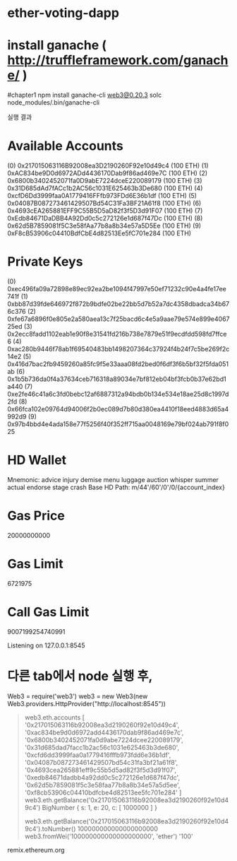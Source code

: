 # ether-voting-dapp

# install ganache ( http://truffleframework.com/ganache/ )


#chapter1
npm install ganache-cli web3@0.20.3 solc
node_modules/.bin/ganache-cli

실행 결과

Available Accounts
==================
(0) 0x217015063116B92008ea3D2190260F92e10d49c4 (100 ETH)
(1) 0xAC834be9D0d6972ADd4436170Dab9f86ad469e7C (100 ETH)
(2) 0x6800b3402452071fa0D9abE7224dceE220089179 (100 ETH)
(3) 0x31D685dAd7fACc1b2AC56c1031E625463b3De680 (100 ETH)
(4) 0xcfD6Dd3999faa0A1779416FFfb973FDd6E36b1df (100 ETH)
(5) 0x04087B087273461429507Bd54C31Fa3BF21A61f8 (100 ETH)
(6) 0x4693cEA265881EFF9C55B5D5aD82f3f5D3d91F07 (100 ETH)
(7) 0xEdb84671DaDBB4A92Dd0c5c272126e1d687f47Dc (100 ETH)
(8) 0x62d5B7859081f5C3e58fAa77b8a8b34e57a5D5Ee (100 ETH)
(9) 0xF8cB53906c04410BdfCbE4d82513Ee5fC701e284 (100 ETH)

Private Keys
==================
(0) 0xec496fa09a72898e89ec92ea2be1094f47997e50ef71232c90e4a4fe17ee741f
(1) 0xbb87d39fde646972f872b9bdfe02be22bb5d7b52a7dc4358dbadca34b676c376
(2) 0xfe67a6896f0e805e2a580aea13c7f25bacd6c4e5a9aae79e574e899e406725ed
(3) 0x2ecc8fadd1102eab1e90f8e31541fd216b738e7879e51f9ecdfdd598fd7ffce6
(4) 0xac280b9446f78ab1f69540483bb1498207364c37924f4b24f7c5be269f2c14e2
(5) 0x416d7bac2fb9459260a85fc9f5e33aaa08fd2bed0f6df3f6b5bf32f5fda051ab
(6) 0x1b5b736da0f4a37634ceb716318a89034e7bf812eb04bf3fcb0b37e62bd1a440
(7) 0xe2fe46c41a6c3fd0bebc12af6887312a94bdb0b134e534e18ae25d8c1997d2fd
(8) 0x66fca102e09764d94006f2b0ec089d7b80d380ea4410f18eed4883d65a4992d9
(9) 0x97b4bbd4e4ada158e77f5256f40f352ff715aa0048169e79bf024ab791f8f025

HD Wallet
==================
Mnemonic:      advice injury demise menu luggage auction whisper summer actual endorse stage crash
Base HD Path:  m/44'/60'/0'/0/{account_index}

Gas Price
==================
20000000000

Gas Limit
==================
6721975

Call Gas Limit
==================
9007199254740991

Listening on 127.0.0.1:8545


# 다른 tab에서 node 실행 후, 
Web3 = require('web3')
web3 = new Web3(new Web3.providers.HttpProvider("http://localhost:8545"))

> web3.eth.accounts
[ '0x217015063116b92008ea3d2190260f92e10d49c4',
  '0xac834be9d0d6972add4436170dab9f86ad469e7c',
  '0x6800b3402452071fa0d9abe7224dcee220089179',
  '0x31d685dad7facc1b2ac56c1031e625463b3de680',
  '0xcfd6dd3999faa0a1779416fffb973fdd6e36b1df',
  '0x04087b087273461429507bd54c31fa3bf21a61f8',
  '0x4693cea265881eff9c55b5d5ad82f3f5d3d91f07',
  '0xedb84671dadbb4a92dd0c5c272126e1d687f47dc',
  '0x62d5b7859081f5c3e58faa77b8a8b34e57a5d5ee',
  '0xf8cb53906c04410bdfcbe4d82513ee5fc701e284' ]
> web3.eth.getBalance('0x217015063116b92008ea3d2190260f92e10d49c4')
BigNumber { s: 1, e: 20, c: [ 1000000 ] }
>
> web3.eth.getBalance('0x217015063116b92008ea3d2190260f92e10d49c4').toNumber()
100000000000000000000
> web3.fromWei('100000000000000000000', 'ether')
'100'


remix.ethereum.org

